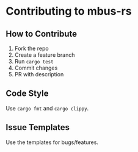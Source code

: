 # Contributing to mbus-rs

## How to Contribute

1. Fork the repo
2. Create a feature branch
3. Run `cargo test`
4. Commit changes
5. PR with description

## Code Style

Use `cargo fmt` and `cargo clippy`.

## Issue Templates

Use the templates for bugs/features.